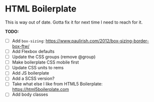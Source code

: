 # HTML Boilerplate

This is way out of date. Gotta fix it for next time I need to reach for it.

**TODO:**

- [ ] Add `box-sizing`: https://www.paulirish.com/2012/box-sizing-border-box-ftw/
- [ ] Add Flexbox defaults
- [ ] Update the CSS groups (remove @group)
- [ ] Make boilerplate CSS mobile first
- [ ] Update CSS units to rems
- [ ] Add JS boilerplate
- [ ] Add a SCSS version?
- [ ] Take what else I like from HTML5 Boilerplate: https://html5boilerplate.com
- [ ] Add body classes
